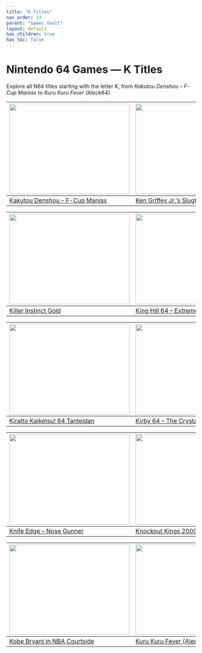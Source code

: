 ```yaml
---
title: "K-Titles"
nav_order: 14
parent: "Games Vault"
layout: default
has_children: true
has_toc: false
---
```


# Nintendo 64 Games — K Titles

Explore all N64 titles starting with the letter K, from *Kakutou Denshou – F-Cup Maniax* to *Kuru Kuru Fever (Aleck64)*.

| <a href="k/kakutou-denshou-f-cup-maniax/"><img src="" width="320" height="240" alt=""/></a> | <a href="k/ken-griffey-jrs-slugfest/"><img src="" width="320" height="240" alt=""/></a> |
|---|---|
[Kakutou Denshou – F-Cup Maniax](k/kakutou-denshou-f-cup-maniax/) | [Ken Griffey Jr.’s Slugfest](k/ken-griffey-jrs-slugfest/) |

| <a href="k/killer-instinct-gold/"><img src="" width="320" height="240" alt=""/></a> | <a href="k/king-hill-64-extreme-snowboarding/"><img src="" width="320" height="240" alt=""/></a> |
|---|---|
[Killer Instinct Gold](k/killer-instinct-gold/) | [King Hill 64 – Extreme Snowboarding](k/king-hill-64-extreme-snowboarding/) |

| <a href="k/kiratto-kaiketsu-64-tanteidan/"><img src="" width="320" height="240" alt=""/></a> | <a href="k/kirby-64-the-crystal-shards/"><img src="" width="320" height="240" alt=""/></a> |
|---|---|
[Kiratto Kaiketsu! 64 Tanteidan](k/kiratto-kaiketsu-64-tanteidan/) | [Kirby 64 – The Crystal Shards](k/kirby-64-the-crystal-shards/) |

| <a href="k/knife-edge-nose-gunner/"><img src="" width="320" height="240" alt=""/></a> | <a href="k/knockout-kings-2000/"><img src="" width="320" height="240" alt=""/></a> |
|---|---|
[Knife Edge – Nose Gunner](k/knife-edge-nose-gunner/) | [Knockout Kings 2000](k/knockout-kings-2000/) |

| <a href="k/kobe-bryant-in-nba-courtside/"><img src="" width="320" height="240" alt=""/></a> | <a href="k/kuru-kuru-fever-aleck64/"><img src="" width="320" height="240" alt=""/></a> |
|---|---|
[Kobe Bryant in NBA Courtside](k/kobe-bryant-in-nba-courtside/) | [Kuru Kuru Fever (Aleck64)](k/kuru-kuru-fever-aleck64/) |
